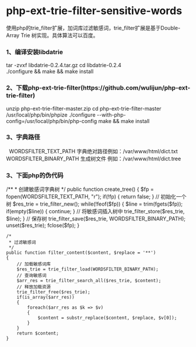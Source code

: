 # php-ext-trie-filter-sensitive-words
使用php的trie_filter扩展，加词库过滤敏感词，trie_filter扩展是基于Double-Array Trie 树实现。具体算法可以百度。<br />
<h3>1、编译安装libdatrie</h3>
    tar -zvxf libdatrie-0.2.4.tar.gz
    cd libdatrie-0.2.4
    ./configure && make && make install 
<h3>2、下载php-ext-trie-filter(https://github.com/wulijun/php-ext-trie-filter)</h3>
    unzip php-ext-trie-filter-master.zip
    cd php-ext-trie-filter-master
    /usr/local/php/bin/phpize
    ./configure --with-php-config=/usr/local/php/bin/php-config
    make && make install 
 <h3>3、字典路径</h3>   
 WORDSFILTER_TEXT_PATH 字典绝对路径例如：/var/www/html/dict.txt
 WORDSFILTER_BINARY_PATH 生成树文件 例如：/var/www/html/dict.tree
<h3>3、下面php的伪代码</h3>
        /**
         * 创建敏感词字典树
	 */
	public function create_tree()
	{
		$fp = fopen(WORDSFILTER_TEXT_PATH, "r");
		if(!fp)
		{
			return false;
		}
		// 初始化一个树
		$res_trie = trie_filter_new();
		while(!feof($fp))
		{
			$line = trim(fgets($fp));
			if(empty($line))
			{
				continue;
			}
			// 将敏感词插入树中
			trie_filter_store($res_trie, $line);
		}
		// 保存树
		trie_filter_save($res_trie, WORDSFILTER_BINARY_PATH);
		unset($res_trie);
		fclose($fp);
        }
	
	/*
	 * 过滤敏感词
	 */
	public function filter_content($content, $replace = '**')
	{
		// 加载敏感词库
		$res_trie = trie_filter_load(WORDSFILTER_BINARY_PATH);
		// 查询敏感词
		$arr_res = trie_filter_search_all($res_trie, $content);
		// 释放加载资源
		trie_filter_free($res_trie);
		if(is_array($arr_res))
		{
			foreach($arr_res as $k => $v)
			{
				$content = substr_replace($content, $replace, $v[0]);
			}
		}
		return $content;
	}
